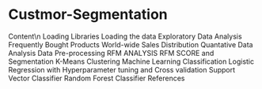 # Custmor-Segmentation
Content\n
Loading Libraries
Loading the data
Exploratory Data Analysis
Frequently Bought Products
World-wide Sales Distribution
Quantative Data Analysis
Data Pre-processing
RFM ANALYSIS
RFM SCORE and Segmentation
K-Means Clustering
Machine Learning Classification
Logistic Regression with Hyperparameter tuning and Cross validation
Support Vector Classifier
Random Forest Classifier
References
